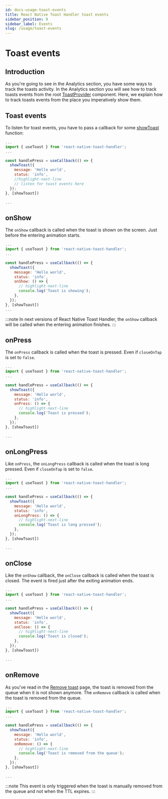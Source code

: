 ```yaml
---
id: docs-usage-toast-events
title: React Native Toast Handler toast events
sidebar_position: 9
sidebar_label: Events
slug: /usage/toast-events
---
```


# Toast events

## Introduction 
As you're going to see in the Analytics section, you have some ways to track the toasts activity. In the Analytics section you will see how to track toasts events from the root [ToastProvider](/docs/reference/components/toast-provider) component. Here, we explain how to track toasts events from the place you imperatively show them.

## Toast events

To listen for toast events, you have to pass a callback for some [showToast](/docs/hooks/useToast) function:

```jsx
...
import { useToast } from 'react-native-toast-handler';
...

const handlePress = useCallback(() => {
  showToast({
    message: 'Hello world',
    status: 'info',
    //highlight-next-line
    // listen for toast events here
  });
}, [showToast])

...
```

## onShow

The `onShow` callback is called when the toast is shown on the screen. Just before the entering animation starts.

```jsx
...
import { useToast } from 'react-native-toast-handler';
...

const handlePress = useCallback(() => {
  showToast({
    message: 'Hello world',
    status: 'info',
    onShow: () => {
      // highlight-next-line
      console.log('Toast is showing');
    },
  });
}, [showToast])
...
```

:::note
In next versions of React Native Toast Handler, the `onShow` callback will be called when the entering animation finishes.
:::

## onPress

The `onPress` callback is called when the toast is pressed. Even if `closeOnTap` is set to `false`.

```jsx
...
import { useToast } from 'react-native-toast-handler';
...

const handlePress = useCallback(() => {
  showToast({
    message: 'Hello world',
    status: 'info',
    onPress: () => {
      // highlight-next-line
      console.log('Toast is pressed');
    },
  });
}, [showToast])

...
```

## onLongPress

Like `onPress`, the `onLongPress` callback is called when the toast is long pressed. Even if `closeOnTap` is set to `false`.

```jsx
...
import { useToast } from 'react-native-toast-handler';
...

const handlePress = useCallback(() => {
  showToast({
    message: 'Hello world',
    status: 'info',
    onLongPress: () => {
      // highlight-next-line
      console.log('Toast is long pressed');
    },
  });
}, [showToast])

...
```

## onClose

Like the `onShow` callback, the `onClose` callback is called when the toast is closed. The event is fired just after the exiting animation ends.

```jsx
...
import { useToast } from 'react-native-toast-handler';
...

const handlePress = useCallback(() => {
  showToast({
    message: 'Hello world',
    status: 'info',
    onClose: () => {
      // highlight-next-line
      console.log('Toast is closed');
    },
  });
}, [showToast])

...
```

## onRemove

As you've read in the [Remove toast](/docs/usage/remove-toast) page, the toast is removed from the queue when it is not shown anymore. The `onRemove` callback is called when the toast is removed from the queue.

```jsx
...
import { useToast } from 'react-native-toast-handler';
...

const handlePress = useCallback(() => {
  showToast({
    message: 'Hello world',
    status: 'info',
    onRemove: () => {
      // highlight-next-line
      console.log('Toast is removed from the queue');
    },
  });
}, [showToast])

...
```

:::note
This event is only triggered when the toast is manually removed from the queue and not when the TTL expires.
:::